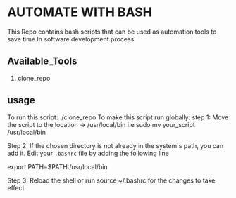 # AUTOMATE WITH BASH

This Repo contains bash scripts that can be used as automation tools to save time
In software development process.

## Available_Tools
 1. clone_repo

## usage
To run this script: ./clone_repo
To make this script run globally: 
step 1:
Move the script to the location -> /usr/local/bin i.e sudo mv your_script /usr/local/bin

Step 2:
If the chosen directory is not already in the system's path, you can add it.
Edit your `.bashrc` file by adding the following line

export PATH=$PATH:/usr/local/bin

Step 3:
Reload the shell or run source ~/.bashrc for the changes to take effect





